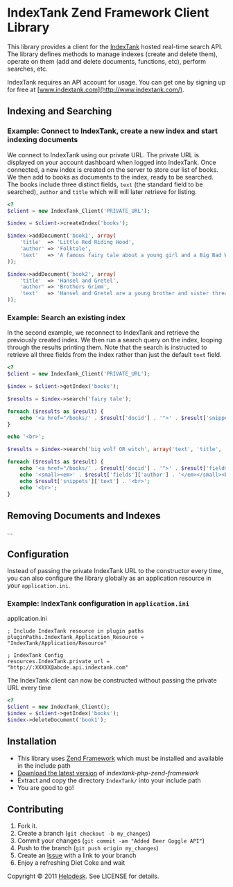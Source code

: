 IndexTank Zend Framework Client Library
=======================================

This library provides a client for the [IndexTank](http://www.indextank.com/) hosted real-time search API. The library defines methods to manage indexes (create and delete them), operate on them (add and delete documents, functions, etc), perform searches, etc.

IndexTank requires an API account for usage. You can get one by signing up for free at [www.indextank.com](http://www.indextank.com/).

Indexing and Searching
----------------------

### Example: Connect to IndexTank, create a new index and start indexing documents ###

We connect to IndexTank using our private URL. The private URL is displayed on your account dashboard when logged into IndexTank. Once connected, a new index is created on the server to store our list of books. We then add to books as documents to the index, ready to be searched. The books include three distinct fields, `text` (the standard field to be searched), `author` and `title` which will will later retrieve for listing.

``` php
<?
$client = new IndexTank_Client('PRIVATE_URL');

$index = $client->createIndex('books');

$index->addDocument('book1', array(
    'title'  => 'Little Red Riding Hood',
    'author' => 'Folktale',
    'text'   => 'A famous fairy tale about a young girl and a Big Bad Wolf'
));

$index->addDocument('book2', array(
    'title'  => 'Hansel and Gretel',
    'author' => 'Brothers Grimm',
    'text'   => 'Hansel and Gretel are a young brother and sister threatened by a witch'
));
```

### Example: Search an existing index ###

In the second example, we reconnect to IndexTank and retrieve the previously created index. We then run a search query on the index, looping through the results printing them. Note that the search is instructed to retrieve all three fields from the index rather than just the default `text` field.

``` php
<?
$client = new IndexTank_Client('PRIVATE_URL');

$index = $client->getIndex('books');

$results = $index->search('fairy tale');

foreach ($results as $result) {
    echo '<a href="/books/' . $result['docid'] . '">' . $result['snippets']['text'] . '</a><br>';
}

echo '<br>';

$results = $index->search('big wolf OR witch', array('text', 'title', 'author'));

foreach ($results as $result) {
    echo '<a href="/books/' . $result['docid'] . '">' . $result['fields']['title'] . '</a><br>';
    echo '<small><em>' . $result['fields']['author'] . '</em></small><br>';
    echo $result['snippets']['text'] . '<br>';
    echo '<br>';
}
```

Removing Documents and Indexes
------------------------------
...

Configuration
-------------

Instead of passing the private IndexTank URL to the constructor every time, you can also configure the library globally as an application resource in your `application.ini`.

### Example: IndexTank configuration in `application.ini` ###

application.ini

    ; Include IndexTank resource in plugin paths
    pluginPaths.IndexTank_Application_Resource = "IndexTank/Application/Resource"
    
    ; IndexTank Config
    resources.IndexTank.private_url = "http://:XXXXX@abcde.api.indextank.com"

The IndexTank client can now be constructed without passing the private URL every time

``` php 
<?
$client = new IndexTank_Client();
$index = $client->getIndex('books');
$index->deleteDocument('book1');
```

Installation
------------

 * This library uses [Zend Framework](http://framework.zend.com/) which must be installed and available in the include path
 * [Download the latest version](https://github.com/helpdesk/indextank-php-zend-framework/zipball/master) of *indextank-php-zend-framework*
 * Extract and copy the directory `IndexTank/` into your include path
 * You are good to go!

Contributing
------------

1. Fork it.
2. Create a branch (`git checkout -b my_changes`)
3. Commit your changes (`git commit -am "Added Beer Goggle API"`)
4. Push to the branch (`git push origin my_changes`)
5. Create an [Issue](https://github.com/helpdesk/indextank-php-zend-framework/issues) with a link to your branch
6. Enjoy a refreshing Diet Coke and wait

Copyright &copy; 2011 [Helpdesk](http://www.helpdeskhq.com/). See LICENSE for details.
